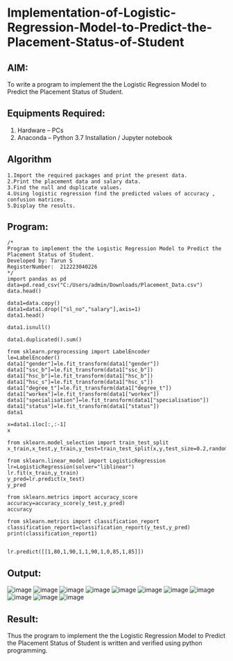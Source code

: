 # Implementation-of-Logistic-Regression-Model-to-Predict-the-Placement-Status-of-Student

## AIM:
To write a program to implement the the Logistic Regression Model to Predict the Placement Status of Student.

## Equipments Required:
1. Hardware – PCs
2. Anaconda – Python 3.7 Installation / Jupyter notebook

## Algorithm
```
1.Import the required packages and print the present data. 
2.Print the placement data and salary data. 
3.Find the null and duplicate values. 
4.Using logistic regression find the predicted values of accuracy , confusion matrices. 
5.Display the results.
 ```

## Program:
```
/*
Program to implement the the Logistic Regression Model to Predict the Placement Status of Student.
Developed by: Tarun S
RegisterNumber:  212223040226
*/
import pandas as pd
data=pd.read_csv("C:/Users/admin/Downloads/Placement_Data.csv")
data.head()

data1=data.copy()
data1=data1.drop(["sl_no","salary"],axis=1)
data1.head()

data1.isnull()

data1.duplicated().sum()

from sklearn.preprocessing import LabelEncoder
le=LabelEncoder()
data1["gender"]=le.fit_transform(data1["gender"])
data1["ssc_b"]=le.fit_transform(data1["ssc_b"])
data1["hsc_b"]=le.fit_transform(data1["hsc_b"])
data1["hsc_s"]=le.fit_transform(data1["hsc_s"])
data1["degree_t"]=le.fit_transform(data1["degree_t"])
data1["workex"]=le.fit_transform(data1["workex"])
data1["specialisation"]=le.fit_transform(data1["specialisation"])
data1["status"]=le.fit_transform(data1["status"])
data1

x=data1.iloc[:,:-1]
x

from sklearn.model_selection import train_test_split
x_train,x_test,y_train,y_test=train_test_split(x,y,test_size=0.2,random_state=0)

from sklearn.linear_model import LogisticRegression
lr=LogisticRegression(solver="liblinear")
lr.fit(x_train,y_train)
y_pred=lr.predict(x_test)
y_pred

from sklearn.metrics import accuracy_score
accuracy=accuracy_score(y_test,y_pred)
accuracy

from sklearn.metrics import classification_report 
classification_report1=classification_report(y_test,y_pred)
print(classification_report1)


lr.predict([[1,80,1,90,1,1,90,1,0,85,1,85]])
```

## Output:
![image](https://github.com/Tarun-2006/Implementation-of-Logistic-Regression-Model-to-Predict-the-Placement-Status-of-Student/assets/145584190/bba94027-c92d-4db1-9612-97160e4f66f5)
![image](https://github.com/Tarun-2006/Implementation-of-Logistic-Regression-Model-to-Predict-the-Placement-Status-of-Student/assets/145584190/6c384a30-30ba-4e80-bb4a-e290774a30dc)
![image](https://github.com/Tarun-2006/Implementation-of-Logistic-Regression-Model-to-Predict-the-Placement-Status-of-Student/assets/145584190/58b98f93-b844-465b-9bb8-0b1d9d2cfef3)
![image](https://github.com/Tarun-2006/Implementation-of-Logistic-Regression-Model-to-Predict-the-Placement-Status-of-Student/assets/145584190/74de1f6a-7f3f-4d6c-9ef0-845ac4a7d237)
![image](https://github.com/Tarun-2006/Implementation-of-Logistic-Regression-Model-to-Predict-the-Placement-Status-of-Student/assets/145584190/f4843ed2-0274-42f1-9f6f-a41cb71e025c)
![image](https://github.com/Tarun-2006/Implementation-of-Logistic-Regression-Model-to-Predict-the-Placement-Status-of-Student/assets/145584190/9efc0aeb-9685-4dd4-81e8-a915c4a7accb)
![image](https://github.com/Tarun-2006/Implementation-of-Logistic-Regression-Model-to-Predict-the-Placement-Status-of-Student/assets/145584190/1a427942-0127-47de-9580-3709f7d95cdc)
![image](https://github.com/Tarun-2006/Implementation-of-Logistic-Regression-Model-to-Predict-the-Placement-Status-of-Student/assets/145584190/923d8a8a-a124-46be-a262-24061bfc9a02)
![image](https://github.com/Tarun-2006/Implementation-of-Logistic-Regression-Model-to-Predict-the-Placement-Status-of-Student/assets/145584190/29796bab-0bc9-406e-966f-bff702566bd8)
![image](https://github.com/Tarun-2006/Implementation-of-Logistic-Regression-Model-to-Predict-the-Placement-Status-of-Student/assets/145584190/84ab3b3e-06aa-43f6-9bf2-bef9aeaca383)
![image](https://github.com/Tarun-2006/Implementation-of-Logistic-Regression-Model-to-Predict-the-Placement-Status-of-Student/assets/145584190/1b765d24-4ab7-4605-a7e6-a26007fa3270)

## Result:
Thus the program to implement the the Logistic Regression Model to Predict the Placement Status of Student is written and verified using python programming.
